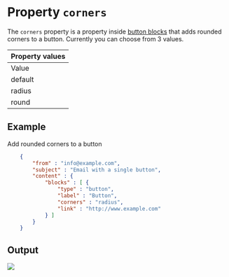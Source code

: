 # Property `corners`   

The `corners` property is a property inside [button blocks](copernica-docs:ResponsiveEmail/json/block-button) that adds
rounded corners to a button. Currently you can choose from 3 values.

| Property values |
| --- |
| Value | Description |
| default | Default button without rounded corners |
| radius | Adds subtle rounded corners |
| round | Adds obvious rounded corners for a 'pill-like' button look |

## Example
Add rounded corners to a button


````json
    {
        "from" : "info@example.com",
        "subject" : "Email with a single button",
        "content" : {
            "blocks" : [ {
                "type" : "button",
                "label" : "Button",
                "corners" : "radius",
                "link" : "http://www.example.com"
            } ]
        }
    }
````


## Output

![](copernica-docs:ResponsiveEmail/images/example-output-button.png)
